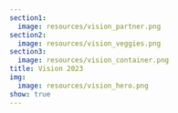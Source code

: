 ```yaml
---
section1:
  image: resources/vision_partner.png
section2:
  image: resources/vision_veggies.png
section3:
  image: resources/vision_container.png
title: Vision 2023
img:
  image: resources/vision_hero.png
show: true
---
```

